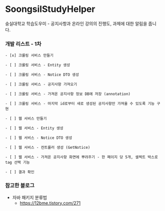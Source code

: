 # SoongsilStudyHelper
숭실대학교 학습도우미 - 공지사항과 온라인 강의의 진행도, 과제에 대한 알림을 줍니다.

### 개발 리스트 - 1차

    - [x] 크롤링 서비스 만들기

    - [ ] 크롤링 서비스 - Entity 생성

    - [ ] 크롤링 서비스 - Notice DTO 생성

    - [ ] 크롤링 서비스 - 공지사항 가져오기
  
    - [ ] 크롤링 서비스 - 가져온 공지사항 정보 DB에 저장 (annotation)
  
    - [ ] 크롤링 서비스 - 마지막 id로부터 새로 생성된 공지사항만 가져올 수 있도록 기능 구현
  
    - [ ] 웹 서비스 만들기
  
    - [ ] 웹 서비스 - Entity 생성
  
    - [ ] 웹 서비스 - Notice DTO 생성
  
    - [ ] 웹 서비스 - 컨트롤러 생성 (GetNotice)
  
    - [ ] 웹 서비스 - 가져온 공지사항 화면에 뿌려주기 - 한 페이지 당 5개, 셀렉트 박스로 tag 선택 기능
  
    - [ ] 결과 확인
  
### 참고한 블로그
  * 자바 패키지 분류법
    - https://12bme.tistory.com/271
  